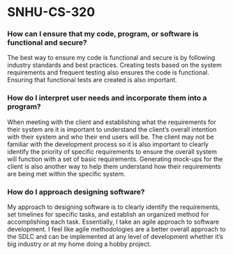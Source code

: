 # SNHU-CS-320

### How can I ensure that my code, program, or software is functional and secure?
The best way to ensure my code is functional and secure is by following industry standards and best practices. Creating tests based on the system requirements and frequent testing also ensures the code is functional. Ensuring that functional tests are created is also important.
### How do I interpret user needs and incorporate them into a program?
When meeting with the client and establishing what the requirements for their system are it is important to understand the client’s overall intention with their system and who their end users will be. The client may not be familiar with the development process so it is also important to clearly identify the priority of specific requirements to ensure the overall system will function with a set of basic requirements. Generating mock-ups for the client is also another way to help them understand how their requirements are being met within the specific system.
### How do I approach designing software?
My approach to designing software is to clearly identify the requirements, set timelines for specific tasks, and establish an organized method for accomplishing each task. Essentially, I take an agile approach to software development. I feel like agile methodologies are a better overall approach to the SDLC and can be implemented at any level of development whether it’s big industry or at my home doing a hobby project.
